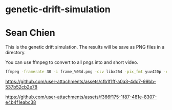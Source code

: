 # genetic-drift-simulation
# Sean Chien

This is the genetic drift simulation. The results will be save as PNG files in a directory. 

You can use  ffmpeg to convert to all pngs into and short video.


```bash
ffmpeg -framerate 30 -i frame_%03d.png -c:v libx264 -pix_fmt yuv420p -crf 18 output_video.mp4
```


https://github.com/user-attachments/assets/cfb1f1ff-a0a3-4dc7-99bb-537b52cb2e78



https://github.com/user-attachments/assets/f366f175-1f87-481e-8307-e4b4f1eabc38

